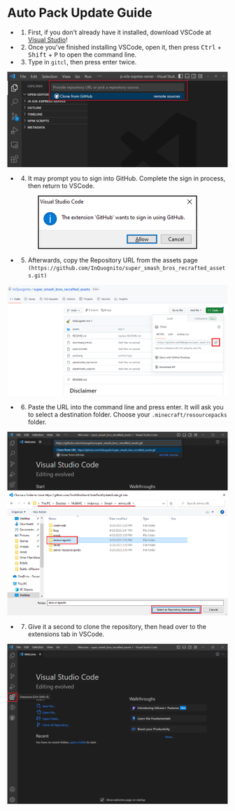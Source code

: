 # Auto Pack Update Guide
- 1. First, if you don't already have it installed, download VSCode at [Visual Studio](https://code.visualstudio.com/)!
 
- 2. Once you've finished installing VSCode, open it, then press <kbd>Ctrl</kbd> + <kbd>Shift</kbd> + <kbd>P</kbd> to open the command line.
 
- 3. Type in `gitcl`, then press enter twice.
 
<p align="center">
 <img src=images/gitcl.png>
 </p>

- 4. It may prompt you to sign into GitHub. Complete the sign in process, then return to VSCode.
 
<p align="center">
 <img src=images/signin.png>
 </p>
 
 - 5. Afterwards, copy the Repository URL from the assets page `(https://github.com/InQuognito/super_smash_bros_recrafted_assets.git)`

<p align="center">
 <img src=images/copy.png>
 </p>
 
 - 6. Paste the URL into the command line and press enter. It will ask you to select a destination folder. Choose your `.minecraft/resourcepacks` folder.
  
 <p align="center">
 <img src=images/paste.png>
 <img src=images/destination.png>
 </p>
 
 - 7. Give it a second to clone the repository, then head over to the extensions tab in VSCode.
  
  <p align="center">
 <img src=images/extensions.png>
 </p>
